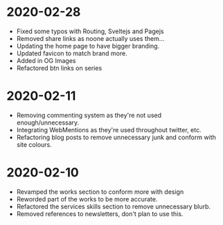 # 2020-02-28
- Fixed some typos with Routing, Sveltejs and Pagejs
- Removed share links as noone actually uses them...
- Updating the home page to have bigger branding.
- Updated favicon to match brand more.
- Added in OG Images
- Refactored btn links on series

# 2020-02-11

- Removing commenting system as they're not used enough/unnecessary.
- Integrating WebMentions as they're used throughout twitter, etc.
- Refactoring blog posts to remove unnecessary junk and conform with site colours.

# 2020-02-10

- Revamped the works section to conform more with design
- Reworded part of the works to be more accurate.
- Refactored the services skills section to remove unnecessary blurb.
- Removed references to newsletters, don't plan to use this.
